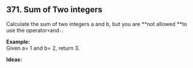 ## 371. Sum of Two integers

Calculate the sum of two integers a and b, but you are **not allowed **to use the operator`+`and`-`.

**Example:**  
    Given a= 1 and b= 2, return 3.

**Ideas:**



